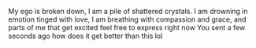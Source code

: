 My ego is broken down, I am a pile of shattered crystals.
I am drowning in emotion tinged with love,
I am breathing with compassion and grace, and parts of me that get excited feel free to express right now
You sent
a few seconds ago
how does it get better than this lol

